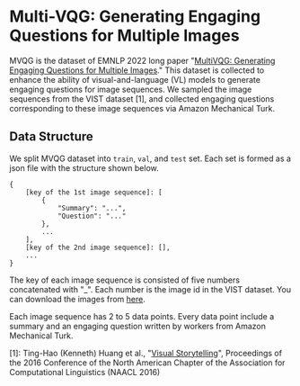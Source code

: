 # Multi-VQG: Generating Engaging Questions for Multiple Images

MVQG is the dataset of EMNLP 2022 long paper "[MultiVQG: Generating Engaging Questions for Multiple Images](https://arxiv.org/abs/2211.07441)." This dataset is collected to enhance the ability of visual-and-language (VL) models to generate engaging questions for image sequences. We sampled the image sequences from the VIST dataset [1], and collected engaging questions corresponding to these image sequences via Amazon Mechanical Turk.

## Data Structure

We split MVQG dataset into `train`, `val`, and `test` set. Each set is formed as a json file with the structure shown below.

```
{
    [key of the 1st image sequence]: [
        {
            "Summary": "...",
            "Question": "..."
        },
        ...
    ],
    [key of the 2nd image sequence]: [],
    ...
}
```
The key of each image sequence is consisted of five numbers concatenated with "_". Each number is the image id in the VIST dataset. You can download the images from [here](https://visionandlanguage.net/VIST/dataset.html).

Each image sequence has 2 to 5 data points. Every data point include a summary and an engaging question written by workers from Amazon Mechanical Turk.

[1]: Ting-Hao (Kenneth) Huang et al., "[Visual Storytelling](https://arxiv.org/abs/1604.03968)", Proceedings of the 2016 Conference of the North American Chapter of the Association for Computational Linguistics (NAACL 2016)